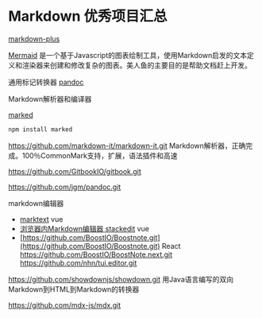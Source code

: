 # Markdown 优秀项目汇总




[markdown-plus](https://github.com/tylingsoft/markdown-plus)


[Mermaid](https://github.com/mermaid-js/mermaid.git)
是一个基于Javascript的图表绘制工具，使用Markdown启发的文本定义和渲染器来创建和修改复杂的图表。美人鱼的主要目的是帮助文档赶上开发。


通用标记转换器
[pandoc](https://github.com/jgm/pandoc.git)


Markdown解析器和编译器

[marked](https://github.com/markedjs/marked.git)
```js
npm install marked
```
https://github.com/markdown-it/markdown-it.git  Markdown解析器，正确完成。100％CommonMark支持，扩展，语法插件和高速



https://github.com/GitbookIO/gitbook.git

https://github.com/jgm/pandoc.git

markdown编辑器
  * [marktext](https://github.com/marktext/marktext.git) vue
  * [浏览器内Markdown编辑器 stackedit](https://github.com/benweet/stackedit.git)  vue
  * [https://github.com/BoostIO/Boostnote.git](https://github.com/BoostIO/Boostnote.git) React
  https://github.com/BoostIO/BoostNote.next.git
  https://github.com/nhn/tui.editor.git





https://github.com/showdownjs/showdown.git 用Java语言编写的双向Markdown到HTML到Markdown的转换器

https://github.com/mdx-js/mdx.git

